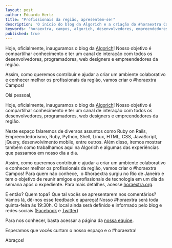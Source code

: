 ```yaml
---
layout: post
author: Eduardo Hertz
title: "Profissionais da região, apresentem-se!"
description: 'O início do blog da Algorich e a criação do #horaextra Campos.'
keywords: 'horaextra, campos, algorich, desenvolvedores, empreendedores, web design, blog'
published: true
---
```


Hoje, oficialmente, inauguramos o blog da
<a title="Algorich" href="http://algorich.com.br" target="_blank">Algorich</a>!
Nosso objetivo é compartilhar conhecimento e ter um canal de interação com
todos os desenvolvedores, programadores, web designers e empreendedores da
região.

Assim, como queremos contribuir e ajudar a criar um ambiente colaborativo e
conhecer melhor os profissionais da região, vamos criar o #horaextra Campos!

<!-- more -->

Olá pessoal,

Hoje, oficialmente, inauguramos o blog da <a title="Algorich" href="http://algorich.com.br" target="_blank">Algorich</a>! Nosso objetivo é compartilhar conhecimento e ter um canal de interação com todos os desenvolvedores, programadores, web designers e empreendedores da região.

Neste espaço falaremos de diversos assuntos como Ruby on Rails, Empreendedorismo, Ruby, Python, Shell, Linux, HTML, CSS, JavaScript, jQuery, desenvolvimento mobile, entre outros. Além disso, iremos mostrar também como trabalhamos aqui na Algorich e algumas das experiências que passamos em nosso dia a dia.

Assim, como queremos contribuir e ajudar a criar um ambiente colaborativo e conhecer melhor os profissionais da região, vamos criar o #horaextra Campos! Para quem não conhece,  o #horaextra surgiu no Rio de Janeiro e tem o objetivo de reunir amigos e profissionais de tecnologia em um dia da semana após o expediente. Para mais detalhes, acesse <a title="#horaextra" href="http://horaextra.org" target="_blank">horaextra.org</a>.

E então? Quem topa? Que tal vocês se apresentarem nos comentários? Vamos lá, dê-nos esse feedback e apareça! Nosso #horaextra será toda quinta-feira às 19:30h. O local ainda será definido e informado pelo blog e redes sociais (<a title="Algorich" href="http://www.facebook.com/algorich" target="_blank">Facebook</a> e <a title="Algorich" href="http://twiter.com/algorich" target="_blank">Twitter</a>)

Para nos conhecer, basta acessar a página da <a title="Nossa equipe" href="http://algorich.com.br/team?locale=p" target="_blank">nossa equipe</a>.

Esperamos que vocês curtam o nosso espaço e o #horaextra!

Abraços!